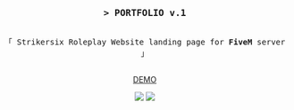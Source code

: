 
<h3 align="center">
  <samp>&gt; <b>PORTFOLIO v.1</b>
  </samp>
</h3>

<p align="center">
  <samp
    ><br />「 Strikersix Roleplay Website landing page for <b>FiveM</b> server 」
    <br />
    <br />
  </samp>
</p>
<p align="center">
<a href="https://stxrp.vercel.app" target="_blank">DEMO</a>
</p>
<div align="center">
    <img src="https://img.shields.io/badge/html5-%23E34F26.svg?style=for-the-badge&logo=html5&logoColor=white"/>
    <img src="https://img.shields.io/badge/css3-%231572B6.svg?style=for-the-badge&logo=css3&logoColor=white"/>
<!--     <img src="https://img.shields.io/badge/tailwindcss-%2338B2AC.svg?style=for-the-badge&logo=tailwind-css&logoColor=white"/> -->
<!--     <img src="https://img.shields.io/badge/react-%2320232a.svg?style=for-the-badge&logo=react&logoColor=%2361DAFB"/> -->
<!--     <img src="https://img.shields.io/badge/vite-%23646CFF.svg?style=for-the-badge&logo=vite&logoColor=white"/> -->
</div>
